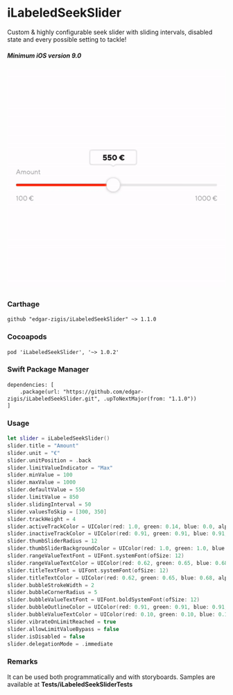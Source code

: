 # iLabeledSeekSlider


Custom & highly configurable seek slider with sliding intervals, disabled state and every possible setting to tackle!
##### Minimum iOS version 9.0

![alt text](https://github.com/edgar-zigis/LabeledSeekSlider/blob/master/sample-slide.gif?raw=true)

### Carthage

```
github "edgar-zigis/iLabeledSeekSlider" ~> 1.1.0
```
### Cocoapods

```
pod 'iLabeledSeekSlider', '~> 1.0.2'
```
### Swift Package Manager

```
dependencies: [
    .package(url: "https://github.com/edgar-zigis/iLabeledSeekSlider.git", .upToNextMajor(from: "1.1.0"))
]
```
### Usage
``` swift
let slider = iLabeledSeekSlider()
slider.title = "Amount"
slider.unit = "€"
slider.unitPosition = .back
slider.limitValueIndicator = "Max"
slider.minValue = 100
slider.maxValue = 1000
slider.defaultValue = 550
slider.limitValue = 850
slider.slidingInterval = 50
slider.valuesToSkip = [300, 350]
slider.trackHeight = 4
slider.activeTrackColor = UIColor(red: 1.0, green: 0.14, blue: 0.0, alpha: 1.0)
slider.inactiveTrackColor = UIColor(red: 0.91, green: 0.91, blue: 0.91, alpha: 1.0)
slider.thumbSliderRadius = 12
slider.thumbSliderBackgroundColor = UIColor(red: 1.0, green: 1.0, blue: 1.0, alpha: 1.0)
slider.rangeValueTextFont = UIFont.systemFont(ofSize: 12)
slider.rangeValueTextColor = UIColor(red: 0.62, green: 0.65, blue: 0.68, alpha: 1.0)
slider.titleTextFont = UIFont.systemFont(ofSize: 12)
slider.titleTextColor = UIColor(red: 0.62, green: 0.65, blue: 0.68, alpha: 1.0)
slider.bubbleStrokeWidth = 2
slider.bubbleCornerRadius = 5
slider.bubbleValueTextFont = UIFont.boldSystemFont(ofSize: 12)
slider.bubbleOutlineColor = UIColor(red: 0.91, green: 0.91, blue: 0.91, alpha: 1.0)
slider.bubbleValueTextColor = UIColor(red: 0.10, green: 0.10, blue: 0.10, alpha: 1.0)
slider.vibrateOnLimitReached = true
slider.allowLimitValueBypass = false
slider.isDisabled = false
slider.delegationMode = .immediate
```
### Remarks
It can be used both programmatically and with storyboards. Samples are available at **Tests/iLabeledSeekSliderTests**
